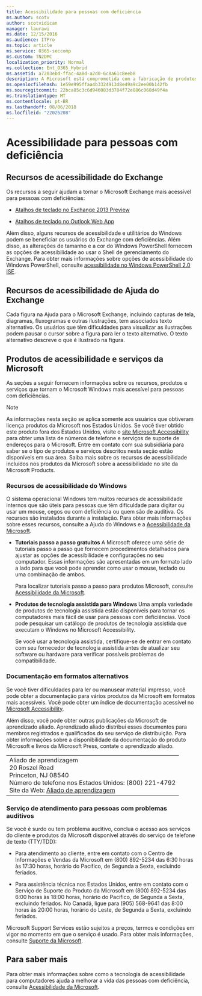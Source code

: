 ```yaml
---
title: Acessibilidade para pessoas com deficiência
ms.author: scotv
author: scotvidican
manager: laurawi
ms.date: 12/15/2016
ms.audience: ITPro
ms.topic: article
ms.service: O365-seccomp
ms.custom: TN2DMC
localization_priority: Normal
ms.collection: Ent_O365_Hybrid
ms.assetid: a7203ebd-ffac-4a8d-a2d0-6c8a61c8eeb8
description: A Microsoft está comprometida com a fabricação de produtos e serviços que sejam fáceis para todos usarem.
ms.openlocfilehash: 1e59e995ffaa4b3324913d8e49a9c2ee00b142fb
ms.sourcegitcommit: 22bca85c3c6d946083d3784f72e886c068d49f4a
ms.translationtype: MT
ms.contentlocale: pt-BR
ms.lasthandoff: 08/06/2018
ms.locfileid: "22026208"
---
```

# <a name="accessibility-for-people-with-disabilities"></a>Acessibilidade para pessoas com deficiência

## <a name="accessibility-features-of-exchange"></a>Recursos de acessibilidade do Exchange

Os recursos a seguir ajudam a tornar o Microsoft Exchange mais acessível para pessoas com deficiências:
  
- [Atalhos de teclado no Exchange 2013 Preview](http://technet.microsoft.com/library/146b2b52-1ef8-4606-991a-4cf4da694970.aspx)
    
- [Atalhos de teclado no Outlook Web App](https://go.microsoft.com/fwlink/p/?LinkId=268079)
    
Além disso, alguns recursos de acessibilidade e utilitários do Windows podem se beneficiar os usuários do Exchange com deficiências. Além disso, as alterações de tamanho e a cor do Windows PowerShell fornecem as opções de acessibilidade ao usar o Shell de gerenciamento do Exchange. Para obter mais informações sobre opções de acessibilidade do Windows PowerShell, consulte [acessibilidade no Windows PowerShell 2.0 ISE](https://go.microsoft.com/fwlink/p/?LinkId=258240).
  
## <a name="accessibility-features-of-exchange-help"></a>Recursos de acessibilidade de Ajuda do Exchange

Cada figura na Ajuda para o Microsoft Exchange, incluindo capturas de tela, diagramas, fluxogramas e outras ilustrações, tem associados texto alternativo. Os usuários que têm dificuldades para visualizar as ilustrações podem pausar o cursor sobre a figura para ler o texto alternativo. O texto alternativo descreve o que é ilustrado na figura.
  
## <a name="accessibility-products-and-services-from-microsoft"></a>Produtos de acessibilidade e serviços da Microsoft

As seções a seguir fornecem informações sobre os recursos, produtos e serviços que tornam o Microsoft Windows mais acessível para pessoas com deficiências.
  
> [!NOTE]
> As informações nesta seção se aplica somente aos usuários que obtiveram licença produtos da Microsoft nos Estados Unidos. Se você tiver obtido este produto fora dos Estados Unidos, visite o [site Microsoft Accessibility](https://www.microsoft.com/enable) para obter uma lista de números de telefone e serviços de suporte de endereços para o Microsoft. Entre em contato com sua subsidiária para saber se o tipo de produtos e serviços descritos nesta seção estão disponíveis em sua área. Saiba mais sobre os recursos de acessibilidade incluídos nos produtos da Microsoft sobre a acessibilidade no site da Microsoft Products. 
  
### <a name="accessibility-features-of-windows"></a>Recursos de acessibilidade do Windows

O sistema operacional Windows tem muitos recursos de acessibilidade internos que são úteis para pessoas que têm dificuldade para digitar ou usar um mouse, cegos ou com deficiência ou quem são de auditiva. Os recursos são instalados durante a instalação. Para obter mais informações sobre esses recursos, consulte a Ajuda do Windows e a [Acessibilidade da Microsoft](https://go.microsoft.com/fwlink/p/?linkId=18139).
  
- **Tutoriais passo a passo gratuitos** A Microsoft oferece uma série de tutoriais passo a passo que fornecem procedimentos detalhados para ajustar as opções de acessibilidade e configurações no seu computador. Essas informações são apresentadas em um formato lado a lado para que você pode aprender como usar o mouse, teclado ou uma combinação de ambos. 
    
    Para localizar tutoriais passo a passo para produtos Microsoft, consulte [Acessibilidade da Microsoft](https://go.microsoft.com/fwlink/p/?linkId=18139).
    
- **Produtos de tecnologia assistida para Windows** Uma ampla variedade de produtos de tecnologia assistida estão disponíveis para tornar os computadores mais fácil de usar para pessoas com deficiências. Você pode pesquisar um catálogo de produtos de tecnologia assistida que executam o Windows no Microsoft Accessibility. 
    
    Se você usar a tecnologia assistida, certifique-se de entrar em contato com seu fornecedor de tecnologia assistida antes de atualizar seu software ou hardware para verificar possíveis problemas de compatibilidade. 
    
### <a name="documentation-in-alternative-formats"></a>Documentação em formatos alternativos

Se você tiver dificuldades para ler ou manusear material impresso, você pode obter a documentação para vários produtos da Microsoft em formatos mais acessíveis. Você pode obter um índice de documentação acessível no [Microsoft Accessibility](https://go.microsoft.com/fwlink/p/?linkId=18139). 
  
Além disso, você pode obter outras publicações da Microsoft de aprendizado aliado. Aprendizado aliado distribui esses documentos para membros registrados e qualificados do seu serviço de distribuição. Para obter informações sobre a disponibilidade da documentação do produto Microsoft e livros da Microsoft Press, contate o aprendizado aliado. 
  
||
|:-----|
|Aliado de aprendizagem  <br/> 20 Roszel Road  <br/> Princeton, NJ 08540  <br/> Número de telefone nos Estados Unidos: (800) 221-4792  <br/> Site da Web: [Aliado de aprendizagem](https://www.learningally.org/) <br/> |
   
### <a name="customer-service-for-people-with-hearing-impairments"></a>Serviço de atendimento para pessoas com problemas auditivos

Se você é surdo ou tem problema auditivo, conclua o acesso aos serviços do cliente e produtos da Microsoft disponível através do serviço de telefone de texto (TTY/TDD):
  
- Para atendimento ao cliente, entre em contato com o Centro de Informações e Vendas da Microsoft em (800) 892-5234 das 6:30 horas às 17:30 horas, horário do Pacífico, de Segunda a Sexta, excluindo feriados. 
    
- Para assistência técnica nos Estados Unidos, entre em contato com o Serviço de Suporte do Produto da Microsoft em (800) 892-5234 das 6:00 horas às 18:00 horas, horário do Pacífico, de Segunda a Sexta, excluindo feriados. No Canadá, ligue para (905) 568-9641 das 8:00 horas às 20:00 horas, horário do Leste, de Segunda a Sexta, excluindo feriados. 
    
Microsoft Support Services estão sujeitos a preços, termos e condições em vigor no momento em que o serviço é usado. Para obter mais informações, consulte [Suporte da Microsoft](https://go.microsoft.com/fwlink/p/?linkId=18142).
  
## <a name="for-more-information"></a>Para saber mais

Para obter mais informações sobre como a tecnologia de acessibilidade para computadores ajuda a melhorar a vida das pessoas com deficiência, consulte [Acessibilidade da Microsoft](http://go.microsoft.com/fwlink/p/?linkId=18139). 
  

